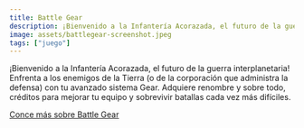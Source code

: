 ```yaml
---
title: Battle Gear
description: ¡Bienvenido a la Infantería Acorazada, el futuro de la guerra interplanetaria!
image: assets/battlegear-screenshot.jpeg
tags: ["juego"]
---
```


¡Bienvenido a la Infantería Acorazada, el futuro de la guerra interplanetaria! Enfrenta a los enemigos de la Tierra (o de la corporación que administra la defensa) con tu avanzado sistema Gear. Adquiere renombre y sobre todo, créditos para mejorar tu equipo y sobrevivir batallas cada vez más difíciles.

[Conce más sobre Battle Gear](https://www.apklis.cu/application/org.vswindmill.battlegear)